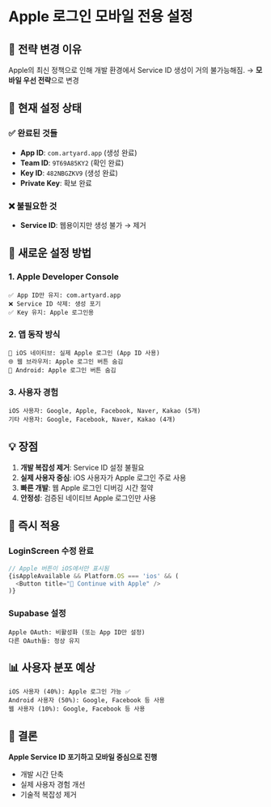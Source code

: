 # Apple 로그인 모바일 전용 설정

## 🎯 전략 변경 이유

Apple의 최신 정책으로 인해 개발 환경에서 Service ID 생성이 거의 불가능해짐.
→ **모바일 우선 전략**으로 변경

## 📱 현재 설정 상태

### ✅ 완료된 것들
- **App ID**: `com.artyard.app` (생성 완료)
- **Team ID**: `9T69A85KY2` (확인 완료)
- **Key ID**: `482NBGZKV9` (생성 완료)
- **Private Key**: 확보 완료

### ❌ 불필요한 것
- **Service ID**: 웹용이지만 생성 불가 → 제거

## 🔧 새로운 설정 방법

### 1. Apple Developer Console
```
✅ App ID만 유지: com.artyard.app
❌ Service ID 삭제: 생성 포기
✅ Key 유지: Apple 로그인용
```

### 2. 앱 동작 방식
```
📱 iOS 네이티브: 실제 Apple 로그인 (App ID 사용)
🌐 웹 브라우저: Apple 로그인 버튼 숨김
🤖 Android: Apple 로그인 버튼 숨김
```

### 3. 사용자 경험
```
iOS 사용자: Google, Apple, Facebook, Naver, Kakao (5개)
기타 사용자: Google, Facebook, Naver, Kakao (4개)
```

## 💡 장점

1. **개발 복잡성 제거**: Service ID 설정 불필요
2. **실제 사용자 중심**: iOS 사용자가 Apple 로그인 주로 사용
3. **빠른 개발**: 웹 Apple 로그인 디버깅 시간 절약
4. **안정성**: 검증된 네이티브 Apple 로그인만 사용

## 🚀 즉시 적용

### LoginScreen 수정 완료
```typescript
// Apple 버튼이 iOS에서만 표시됨
{isAppleAvailable && Platform.OS === 'ios' && (
  <Button title="🍎 Continue with Apple" />
)}
```

### Supabase 설정
```
Apple OAuth: 비활성화 (또는 App ID만 설정)
다른 OAuth들: 정상 유지
```

## 📊 사용자 분포 예상

```
iOS 사용자 (40%): Apple 로그인 가능 ✅
Android 사용자 (50%): Google, Facebook 등 사용
웹 사용자 (10%): Google, Facebook 등 사용
```

## 🎯 결론

**Apple Service ID 포기하고 모바일 중심으로 진행**
- 개발 시간 단축
- 실제 사용자 경험 개선
- 기술적 복잡성 제거

